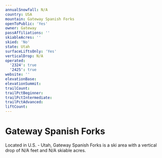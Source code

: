```yaml
---
annualSnowfall: N/A
country: USA
mountain: Gateway Spanish Forks
openToPublic: 'Yes'
owner: Gateway
passAffiliations: ''
skiableAcres: ''
skied: 'No'
state: Utah
surfaceLiftsOnly: 'Yes'
verticalDrop: N/A
operated:
  '2324': true
  '2425': true
website: ''
elevationBase:
elevationSummit:
trailCount:
trailPctBeginner:
trailPctIntermediate:
trailPctAdvanced:
liftCount:
---
```



# Gateway Spanish Forks

Located in U.S. - Utah, Gateway Spanish Forks is a ski area with a vertical drop of N/A feet and N/A skiable acres.
